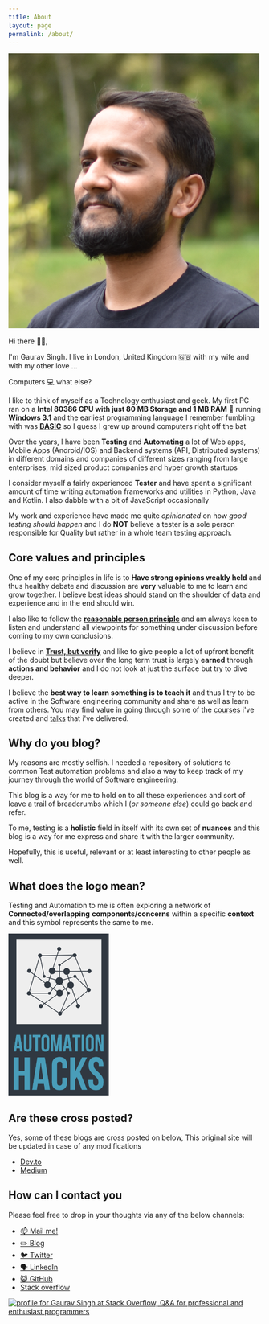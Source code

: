 ```yaml
---
title: About
layout: page
permalink: /about/
---
```


<img src="../assets/images/avatar/bio-photo.png" alt="Image of Gaurav Singh" width=500>

Hi there 👋🏻,

I'm Gaurav Singh. I live in London, United Kingdom 🇬🇧 with my wife and with my other love ...

Computers 💻 what else?

I like to think of myself as a Technology enthusiast and geek. My first PC ran on a **Intel 80386
CPU with just 80 MB Storage and 1 MB RAM** 🤯 running
[**Windows 3.1**](https://en.wikipedia.org/wiki/Windows_3.1x) and the earliest programming language
I remember fumbling with was [**BASIC**](https://en.wikipedia.org/wiki/BASIC) so I guess I grew up
around computers right off the bat

Over the years, I have been **Testing** and **Automating** a lot of Web apps, Mobile Apps
(Android/IOS) and Backend systems (API, Distributed systems) in different domains and companies of
different sizes ranging from large enterprises, mid sized product companies and hyper growth
startups

I consider myself a fairly experienced **Tester** and have spent a significant amount of time
writing automation frameworks and utilities in Python, Java and Kotlin. I also dabble with a bit of
JavaScript occasionally

My work and experience have made me quite _opinionated_ on how _good testing should happen_ and I do
**NOT** believe a tester is a sole person responsible for Quality but rather in a whole team testing
approach.

## Core values and principles

One of my core principles in life is to **Have strong opinions weakly held** and thus healthy debate
and discussion are **very** valuable to me to learn and grow together. I believe best ideas should
stand on the shoulder of data and experience and in the end should win.

I also like to follow the [**reasonable person principle**](https://www.cs.cmu.edu/~weigand/staff/)
and am always keen to listen and understand all viewpoints for something under discussion before
coming to my own conclusions.

I believe in
[**Trust, but verify**](https://www.forbes.com/sites/frankarmstrong/2019/10/21/trust-but-verify/?sh=43ec8e135873)
and like to give people a lot of upfront benefit of the doubt but believe over the long term trust
is largely **earned** through **actions and behavior** and I do not look at just the surface but try
to dive deeper.

I believe the **best way to learn something is to teach it** and thus I try to be active in the
Software engineering community and share as well as learn from others. You may find value in going
through some of the [courses](courses.md) i've created and [talks](talks.md) that i've delivered.

## Why do you blog?

My reasons are mostly selfish. I needed a repository of solutions to common Test automation problems
and also a way to keep track of my journey through the world of Software engineering.

This blog is a way for me to hold on to all these experiences and sort of leave a trail of
breadcrumbs which I (_or someone else_) could go back and refer.

To me, testing is a **holistic** field in itself with its own set of **nuances** and this blog is a
way for me express and share it with the larger community.

Hopefully, this is useful, relevant or at least interesting to other people as well.

## What does the logo mean?

Testing and Automation to me is often exploring a network of **Connected/overlapping**
**components/concerns** within a specific **context** and this symbol represents the same to me.

<img src="/assets/images/logo/site-logo.png" alt="Automation hacks logo" width="200"/>

## Are these cross posted?

Yes, some of these blogs are cross posted on below, This original site will be updated in case of
any modifications

- [Dev.to](https://dev.to/automationhacks)
- [Medium](https://automationhacks.medium.com/)

## How can I contact you

Please feel free to drop in your thoughts via any of the below channels:

- [📫 Mail me!](mailto:automationhacks@gmail.com)
- [✏️ Blog](https://automationhacks.io/)
- [🐦 Twitter](https://twitter.com/automationhacks)
- [🗣 LinkedIn](https://www.linkedin.com/in/automationhacks/)
- [😺 GitHub](https://github.com/automationhacks)
- [Stack overflow](https://stackoverflow.com/users/5336432/gaurav-singh)

<a href="https://stackoverflow.com/users/5336432/gaurav-singh"><img src="https://stackoverflow.com/users/flair/5336432.png?theme=clean" width="208" height="58" alt="profile for Gaurav Singh at Stack Overflow, Q&amp;A for professional and enthusiast programmers" title="profile for Gaurav Singh at Stack Overflow, Q&amp;A for professional and enthusiast programmers"></a>
